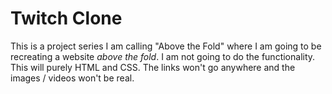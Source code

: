 # Twitch Clone

This is a project series I am calling "Above the Fold" where I am going to be recreating a website _above the fold_. I am not going to do the functionality. This will purely HTML and CSS. The links won't go anywhere and the images / videos won't be real.
